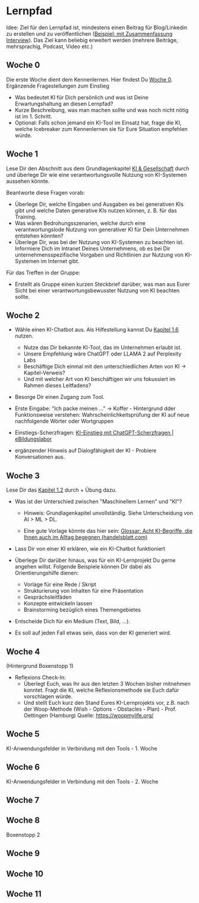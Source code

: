 # Lernpfad

Idee: Ziel für den Lernpfad ist, mindestens einen Beitrag für Blog/Linkedin zu erstellen und zu veröffentlichen ([Beispiel: mit Zusammenfassung Interview](https://www.linkedin.com/feed/update/urn:li:activity:7110171493103198209/)). Das Ziel kann beliebig erweitert werden (mehrere Beiträge, mehrsprachig, Podcast, Video etc.)

## Woche 0

Die erste Woche dient dem Kennenlernen. Hier findest Du [Woche 0](2-0-Woche-0.md).
Ergänzende Fragestellungen zum Einstieg
 - Was bedeutet KI für Dich persönlich und was ist Deine Erwartungshaltung an diesen Lernpfad?
 - Kurze Beschreibung, was man machen sollte und was noch nicht nötig ist im 1. Schritt.
 - Optional: Falls schon jemand ein KI-Tool im Einsatz hat, frage die KI, welche Icebreaker zum Kennenlernen sie für Eure Situation empfehlen würde.

## Woche 1

Lese Dir den Abschnitt aus dem Grundlagenkapitel [KI & Gesellschaft](1-7-ai-and-society.md) durch und überlege Dir wie eine verantwortungsvolle Nutzung von KI-Systemen aussehen könnte. 

Beantworte diese Fragen vorab:

- Überlege Dir, welche Eingaben und Ausgaben es bei generativen KIs gibt und welche Daten generative KIs nutzen können, z. B. für das Training.
- Was wären Bedrohungsszenarien, welche durch eine verantwortungslode Nutzung von generativer KI für Dein Unternehmen entstehen könnten?
- Überlege Dir, was bei der Nutzung von KI-Systemen zu beachten ist. Informiere Dich im Intranet Deines Unternehmens, ob es bei Dir unternehmensspezifische Vorgaben und Richtlinien zur Nutzung von KI-Systemen im Internet gibt.

Für das Treffen in der Gruppe:

- Erstellt als Gruppe einen kurzen Steckbrief darüber, was man aus Eurer Sicht bei einer verantwortungsbewusster Nutzung von KI beachten sollte.

## Woche 2

- Wähle einen KI-Chatbot aus. Als Hilfestellung kannst Du [Kapitel 1.6](1-6-ai-tools-services.md) nutzen.
  
  - Nutze das Dir bekannte KI-Tool, das im Unternehmen erlaubt ist.
  - Unsere Empfehlung wäre ChatGPT oder LLAMA 2 auf Perplexity Labs
  - Beschäftige Dich einmal mit den unterschiedlichen Arten von KI -> Kapitel-Verweis?
  - Und mit welcher Art von KI beschäftigen wir uns fokussiert im Rahmen dieses Leitfadens?

- Besorge Dir einen Zugang zum Tool.
- Erste Eingabe: "Ich packe meinen ..." -> Koffer - Hintergrund dder Funktionsweise verstehen: Wahrscheinlichkeitsprüfung der KI auf neue nachfolgende Wörter oder Wortgruppen
- Einstiegs-Scherzfragen: [KI-Einstieg mit ChatGPT-Scherzfragen | eBildungslabor](https://ebildungslabor.de/blog/ki-einstieg-mit-chatgpt-scherzfragen/)
- ergänzender Hinweis auf Dialogfähigkeit der KI - Probiere Konversationen aus.

## Woche 3

Lese Dir das [Kapitel 1.2](1-2-ai-machine-learning.md) durch + Übung dazu.

- Was ist der Unterschied zwischen "Maschinellem Lernen" und "KI"?
  
  - Hinweis: Grundlagenkapitel unvollständig. Siehe Unterscheidung von AI > ML > DL.
  
  - Eine gute Vorlage könnte das hier sein: [Glossar: Acht KI-Begriffe, die Ihnen auch im Alltag begegnen (handelsblatt.com)](https://www.handelsblatt.com/technik/ki/glossar-acht-ki-begriffe-die-ihnen-auch-im-alltag-begegnen/29431606.html)

- Lass Dir von einer KI erklären, wie ein KI-Chatbot funktioniert

- Überlege Dir darüber hinaus, was für ein KI-Lernprojekt Du gerne angehen willst. Folgende Beispiele können Dir dabei als Orientierungshilfe dienen:
  - Vorlage für eine Rede / Skript
  - Strukturierung von Inhalten für eine Präsentation
  - Gesprächsleitfäden
  - Konzepte entwickeln lassen
  - Brainstorming bezüglich eines Themengebietes
- Entscheide Dich für ein Medium (Text, Bild, ...).
- Es soll auf jeden Fall etwas sein, dass von der KI generiert wird.

## Woche 4
(Hintergrund Boxenstopp 1)
- Reflexions Check-In:
  - Überlegt Euch, was Ihr aus den letzten 3 Wochen bisher mitnehmen konntet. Fragt die KI, welche Reflexionsmethode sie Euch dafür vorschlagen würde.
  - Und stellt Euch kurz den Stand Eures KI-Lernprojekts vor, z.B. nach der Woop-Methode (Wish - Options - Obstacles - Plan) - Prof. Oettingen (Hamburg) Quelle: https://woopmylife.org/

## Woche 5
KI-Anwendungsfelder in Verbindung mit den Tools - 1. Woche

## Woche 6
KI-Anwendungsfelder in Verbindung mit den Tools - 2. Woche

## Woche 7

## Woche 8

Boxenstopp 2

## Woche 9

## Woche 10

## Woche 11
